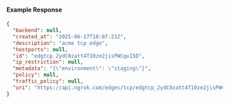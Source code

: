 <!-- Code generated for API Clients. DO NOT EDIT. -->

#### Example Response

```json
{
  "backend": null,
  "created_at": "2025-06-17T10:07:23Z",
  "description": "acme tcp edge",
  "hostports": null,
  "id": "edgtcp_2ydC0zatt4T10ze2jisPWCqx15D",
  "ip_restriction": null,
  "metadata": "{\"environment\": \"staging\"}",
  "policy": null,
  "traffic_policy": null,
  "uri": "https://api.ngrok.com/edges/tcp/edgtcp_2ydC0zatt4T10ze2jisPWCqx15D"
}
```
